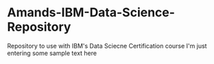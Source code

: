 # Amands-IBM-Data-Science-Repository
Repository to use with IBM's Data Sciecne Certification course
I'm just entering some sample text here
